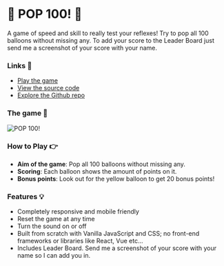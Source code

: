 # 🎈 POP 100! 🎈

A game of speed and skill to really test your reflexes! Try to pop all 100 balloons without missing any. To add your score to the Leader Board just send me a screenshot of your score with your name.

### Links 🔗
- [Play the game](https://js-balloon-popping-game.rolandjlevy.repl.co/)
- [View the source code](https://repl.it/@RolandJLevy/js-balloon-popping-game)
- [Explore the Github repo](https://github.com/rolandjlevy/js-balloon-popping-game)

### The game 🏁
![POP 100!](https://github.com/rolandjlevy/js-balloon-popping-game/blob/master/images/pop-100.png?raw=true "POP 100!")

### How to Play 👉
- **Aim of the game**: Pop all 100 balloons without missing any.
- **Scoring**: Each balloon shows the amount of points on it. 
- **Bonus points**: Look out for the yellow balloon to get 20 bonus points!

### Features 💡
- Completely responsive and mobile friendly
- Reset the game at any time
- Turn the sound on or off
- Built from scratch with Vanilla JavaScript and CSS; no front-end frameworks or libraries like React, Vue etc...
- Includes Leader Board. Send me a screenshot of your score with your name so I can add you in.
